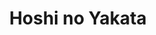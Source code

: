--- 
title: "Hoshi no Yakata"
publishdate: "2019-5-7T16:48:46+02:00"
src: "https://365manga.net/manga/hoshi-no-yakata"
image: "https://data.365manga.net/images/thumbnails/19436-hoshi-no-yakata.jpg"
description: "From here: Hoshi no Yakata centers around the employees of a suburban s/m club. The characters are beautiful, the storylines are angsty, and the artwork is horribly explict. What more could you ask for? Most of the story takes place inside or on the grounds of Hoshi no Yakata, a humongous European-style mansion. The story's other locale is Airenrou, another club located a few hours' drive from Hoshi no Yakata.…"
---